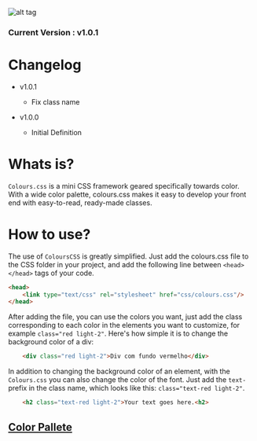 ![alt tag](https://cloud.githubusercontent.com/assets/24737458/21500748/3279a3a0-cc29-11e6-9baf-266ece241d36.png 'ColoursCSS')
### Current Version : v1.0.1

# Changelog

- v1.0.1
	* Fix class name

- v1.0.0
	* Initial Definition

# Whats is?

```Colours.css``` is a mini CSS framework geared specifically towards color. With a wide color palette, colours.css makes it easy to develop your front end with easy-to-read, ready-made classes.

# How to use?

The use of ```ColoursCSS``` is greatly simplified. Just add the colours.css file to the CSS folder in your project, and add the following line between ```<head></head>``` tags of your code.

```html
<head>
	<link type="text/css" rel="stylesheet" href="css/colours.css"/>
</head>
```

After adding the file, you can use the colors you want, just add the class corresponding to each color in the elements you want to customize, for example ```class="red light-2"```.
Here's how simple it is to change the background color of a div:

```html
	<div class="red light-2">Div com fundo vermelho</div>
```

In addition to changing the background color of an element, with the ```Colours.css``` you can also change the color of the font. Just add the ```text-``` prefix in the class name, which looks like this: ```class="text-red light-2"```.

```html
	<h2 class="text-red light-2">Your text goes here.<h2>
```

## [Color Pallete](http://colourscss.kelvyncosta.com.br/)
